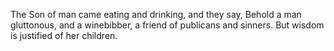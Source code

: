 The Son of man came eating and drinking, and they say, Behold a man gluttonous, and a winebibber, a friend of publicans and sinners. But wisdom is justified of her children.
